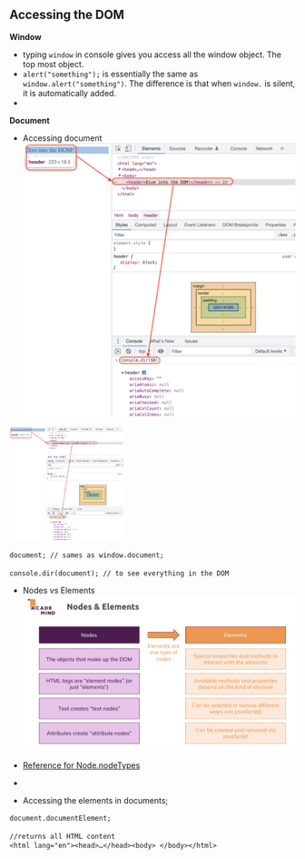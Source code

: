 ## Accessing the DOM

**Window**
- typing `window` in console gives you access all the window object. The top most object.
- `alert("something");` is essentially the same as `window.alert("something")`. The difference is that when `window.` is silent, it is automatically added.
- 

**Document**
- Accessing document
![Click here for the image](/04_dom-project/images/console-dir.png)
<img src="/04_dom-project/images/console-dir.png" width="200" height="200">

```
document; // sames as window.document;

console.dir(document); // to see everything in the DOM
```
- Nodes vs Elements 
![Nodes vs Elements](/04_dom-project/images/nodes-vs-elements.png)
- [Reference for Node.nodeTypes](https://developer.mozilla.org/en-US/docs/Web/API/Node/nodeType)
- 

- Accessing the elements in documents;
```
document.documentElement;

//returns all HTML content
<html lang=​"en">​<head>​…​</head>​<body>​ ​</body>​</html>​
```







